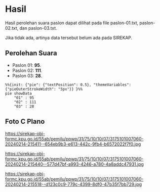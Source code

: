 # Hasil

Hasil perolehan suara paslon dapat dilihat pada file paslon-01.txt, paslon-02.txt, dan paslon-03.txt.

Jika tidak ada, artinya data tersebut belum ada pada SIREKAP.

## Perolehan Suara

 * Paslon 01: **95**.
 * Paslon 02: **111**.
 * Paslon 03: **28**.

```mermaid
%%{init: {"pie": {"textPosition": 0.5}, "themeVariables": {"pieOuterStrokeWidth": "5px"}} }%%
pie showData
    "01" : 95
    "02" : 111
    "03" : 28
```
## Foto C Plano

https://sirekap-obj-formc.kpu.go.id/55ab/pemilu/ppwp/31/75/10/10/07/3175101007060-20240214-215411--654eb9b3-e613-442c-9fb4-b6572022f7f0.jpg

https://sirekap-obj-formc.kpu.go.id/55ab/pemilu/ppwp/31/75/10/10/07/3175101007060-20240214-215440--577d47bf-a993-4246-a780-4a8addc47931.jpg

https://sirekap-obj-formc.kpu.go.id/55ab/pemilu/ppwp/31/75/10/10/07/3175101007060-20240214-215518--d123c0c9-779c-4399-8df0-47b35f7bb729.jpg
